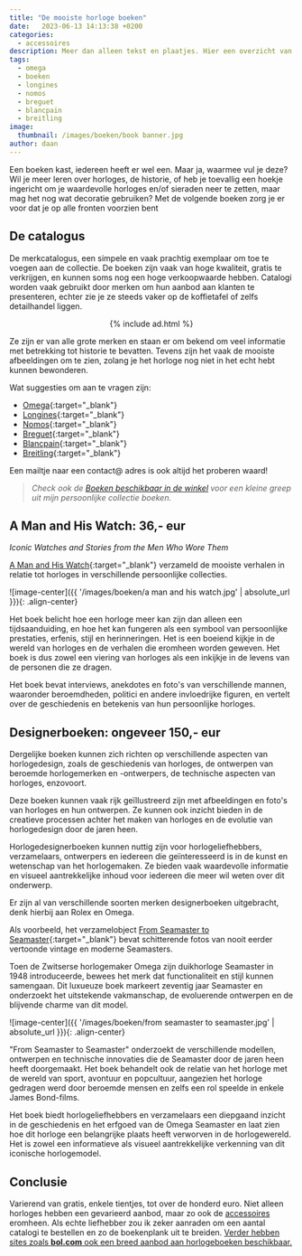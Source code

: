 ```yaml
---
title: "De mooiste horloge boeken"
date:   2023-06-13 14:13:38 +0200
categories:
  - accessoires
description: Meer dan alleen tekst en plaatjes. Hier een overzicht van horlogeboeken die je als liefhebber op de plank moet hebben!
tags:
  - omega
  - boeken
  - longines
  - nomos
  - breguet
  - blancpain
  - breitling
image: 
  thumbnail: /images/boeken/book banner.jpg
author: daan
---
```

Een boeken kast, iedereen heeft er wel een. Maar ja, waarmee vul je deze? Wil je meer leren over horloges, de historie, of heb je toevallig een hoekje ingericht om je waardevolle horloges en/of sieraden neer te zetten, maar mag het nog wat decoratie gebruiken? Met de volgende boeken zorg je er voor dat je op alle fronten voorzien bent

## De catalogus
De merkcatalogus, een simpele en vaak prachtig exemplaar om toe te voegen aan de collectie. De boeken zijn vaak van hoge kwaliteit, gratis te verkrijgen, en kunnen soms nog een hoge verkoopwaarde hebben. Catalogi worden vaak gebruikt door merken om hun aanbod aan klanten te presenteren, echter zie je ze steeds vaker op de koffietafel of zelfs detailhandel liggen.

<center>
  {% include ad.html %}
</center>

Ze zijn er van alle grote merken en staan er om bekend om veel informatie met betrekking tot historie te bevatten. Tevens zijn het vaak de mooiste afbeeldingen om te zien, zolang je het horloge nog niet in het echt hebt kunnen bewonderen.

Wat suggesties om aan te vragen zijn:
- [Omega](https://www.omegawatches.com/customer/account/login/referer/aHR0cHM6Ly93d3cub21lZ2F3YXRjaGVzLmNvbS9jdXN0b21lci1zZXJ2aWNlL29yZGVyLWEtY2F0YWxvZ3Vl/){:target="_blank"}
- [Longines](https://www.longines.com/en-us/contact/catalog-request){:target="_blank"}
- [Nomos](https://nomos-glashuette.com/en/order-a-catalog){:target="_blank"}
- [Breguet](https://www.breguet.com/en/catalogue-request){:target="_blank"}
- [Blancpain](https://www.blancpain.com/en/catalog/request){:target="_blank"}
- [Breitling](https://www.breitling.com/gb-en/chronolog/order/){:target="_blank"}

Een mailtje naar een contact@ adres is ook altijd het proberen waard!

> _Check ook de [Boeken beschikbaar in de winkel](/winkel) voor een kleine greep uit mijn persoonlijke collectie boeken._

## A Man and His Watch: 36,- eur
*Iconic Watches and Stories from the Men Who Wore Them*

<center><script type="text/javascript">var bol_sitebar_v2={"id":"bol_1698504189289", "baseUrl":"partner.bol.com","productId":"9200000073194392","familyId":"9200000073194392","siteId":"1321762","target":true,"rating":true,"price":true,"deliveryDescription":true,"button":true,"linkName":"A%20Man%20and%20His%20Watch%2C%20Matt%20Hranek","linkSubId":""};</script><script type="text/javascript" src="https://partner.bol.com/promotion/static/js/partnerProductlinkV2.js" id="bol_1698504189289"></script></center>


[A Man and His Watch](https://www.bol.com/nl/nl/f/a-man-and-his-watch/9200000073194392/){:target="_blank"} verzameld de mooiste verhalen in relatie tot horloges in verschillende persoonlijke collecties.

![image-center]({{ '/images/boeken/a man and his watch.jpg' | absolute_url }}){: .align-center}

Het boek belicht hoe een horloge meer kan zijn dan alleen een tijdsaanduiding, en hoe het kan fungeren als een symbool van persoonlijke prestaties, erfenis, stijl en herinneringen. Het is een boeiend kijkje in de wereld van horloges en de verhalen die eromheen worden geweven. Het boek is dus zowel een viering van horloges als een inkijkje in de levens van de personen die ze dragen.


Het boek bevat interviews, anekdotes en foto's van verschillende mannen, waaronder beroemdheden, politici en andere invloedrijke figuren, en vertelt over de geschiedenis en betekenis van hun persoonlijke horloges.

## Designerboeken: ongeveer 150,- eur
Dergelijke boeken kunnen zich richten op verschillende aspecten van horlogedesign, zoals de geschiedenis van horloges, de ontwerpen van beroemde horlogemerken en -ontwerpers, de technische aspecten van horloges, enzovoort.

Deze boeken kunnen vaak rijk geïllustreerd zijn met afbeeldingen en foto's van horloges en hun ontwerpen. Ze kunnen ook inzicht bieden in de creatieve processen achter het maken van horloges en de evolutie van horlogedesign door de jaren heen.

Horlogedesignerboeken kunnen nuttig zijn voor horlogeliefhebbers, verzamelaars, ontwerpers en iedereen die geïnteresseerd is in de kunst en wetenschap van het horlogemaken. Ze bieden vaak waardevolle informatie en visueel aantrekkelijke inhoud voor iedereen die meer wil weten over dit onderwerp.

Er zijn al van verschillende soorten merken designerboeken uitgebracht, denk hierbij aan Rolex en Omega.

<center><script type="text/javascript">var bol_sitebar_v2={"id":"bol_1698504253487", "baseUrl":"partner.bol.com","productId":"9200000041226093","familyId":"9200000041226093","siteId":"1321762","target":true,"rating":true,"price":true,"deliveryDescription":true,"button":true,"linkName":"Moonwatch%20Only%3A%20The%20Ultimate%20Omega%20Speedmaster...","linkSubId":""};</script><script type="text/javascript" src="https://partner.bol.com/promotion/static/js/partnerProductlinkV2.js" id="bol_1698504253487"></script></center>


Als voorbeeld, het verzamelobject [From Seamaster to Seamaster](https://www.omegawatches.com/stories/capturing-70-years-of-seamaster-design){:target="_blank"} bevat schitterende fotos van nooit eerder vertoonde vintage en moderne Seamasters. 

Toen de Zwitserse horlogemaker Omega zijn duikhorloge Seamaster in 1948 introduceerde, bewees het merk dat functionaliteit en stijl kunnen samengaan. Dit luxueuze boek markeert zeventig jaar Seamaster en onderzoekt het uitstekende vakmanschap, de evoluerende ontwerpen en de blijvende charme van dit model.

![image-center]({{ '/images/boeken/from seamaster to seamaster.jpg' | absolute_url }}){: .align-center}

"From Seamaster to Seamaster" onderzoekt de verschillende modellen, ontwerpen en technische innovaties die de Seamaster door de jaren heen heeft doorgemaakt. Het boek behandelt ook de relatie van het horloge met de wereld van sport, avontuur en popcultuur, aangezien het horloge gedragen werd door beroemde mensen en zelfs een rol speelde in enkele James Bond-films.

Het boek biedt horlogeliefhebbers en verzamelaars een diepgaand inzicht in de geschiedenis en het erfgoed van de Omega Seamaster en laat zien hoe dit horloge een belangrijke plaats heeft verworven in de horlogewereld. Het is zowel een informatieve als visueel aantrekkelijke verkenning van dit iconische horlogemodel.

## Conclusie
Varierend van gratis, enkele tientjes, tot over de honderd euro. Niet alleen horloges hebben een gevarieerd aanbod, maar zo ook de [accessoires](/accessoires/handigste-horloge-accessoires) eromheen. Als echte liefhebber zou ik zeker aanraden om een aantal catalogi te bestellen en zo de boekenplank uit te breiden. <a href="https://partner.bol.com/click/click?p=2&t=url&s=1321762&f=TXL&url=https%3A%2F%2Fwww.bol.com%2Fnl%2Fnl%2Fs%2Fhorloge%2Bboeken%2F&name=bol.com">Verder hebben sites zoals **bol.com** ook een breed aanbod aan horlogeboeken beschikbaar.</a>
